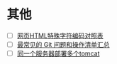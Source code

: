 # 其他

- [ ] [网页HTML特殊字符编码对照表](https://www.22vd.com/33993.html)
- [ ] [最常见的 Git 问题和操作清单汇总](https://juejin.im/post/5d5d61e96fb9a06ace5254bd#heading-0)
- [ ] [同一个服务器部署多个tomcat](https://www.cnblogs.com/sj521/p/5974562.html)
